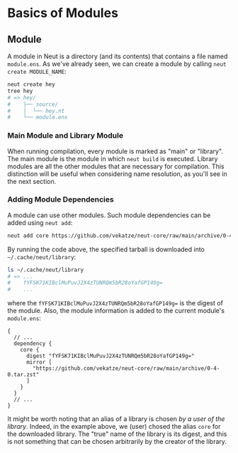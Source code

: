 # Basics of Modules

## Module

A module in Neut is a directory (and its contents) that contains a file named `module.ens`. As we've already seen, we can create a module by calling `neut create MODULE_NAME`:

```sh
neut create hey
tree hey
# => hey/
#    ├── source/
#    │  └── hey.nt
#    └── module.ens
```

### Main Module and Library Module

When running compilation, every module is marked as "main" or "library". The main module is the module in which `neut build` is executed. Library modules are all the other modules that are necessary for compilation. This distinction will be useful when considering name resolution, as you'll see in the next section.

### Adding Module Dependencies

A module can use other modules. Such module dependencies can be added using `neut add`:

```sh
neut add core https://github.com/vekatze/neut-core/raw/main/archive/0-4-0.tar.zst
```

By running the code above, the specified tarball is downloaded into `~/.cache/neut/library`:

```sh
ls ~/.cache/neut/library
# => ...
#    fYFSK71KIBclMuPuvJ2X4zTUNRQm5bR28oYafGP149g=
#    ...
```

where the `fYFSK71KIBclMuPuvJ2X4zTUNRQm5bR28oYafGP149g=` is the digest of the module. Also, the module information is added to the current module's `module.ens`:

```ens
{
  // ...
  dependency {
    core {
      digest "fYFSK71KIBclMuPuvJ2X4zTUNRQm5bR28oYafGP149g="
      mirror [
        "https://github.com/vekatze/neut-core/raw/main/archive/0-4-0.tar.zst"
      ]
    }
  }
  // ...
}
```

It might be worth noting that an alias of a library is chosen *by a user of the library*. Indeed, in the example above, we (user) chosed the alias `core` for the downloaded library. The "true" name of the library is its digest, and this is not something that can be chosen arbitrarily by the creator of the library.
